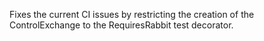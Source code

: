 Fixes the current CI issues by restricting the creation of the ControlExchange to the RequiresRabbit test decorator.

